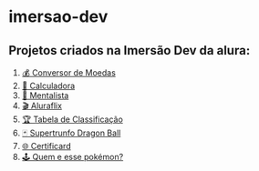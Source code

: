 # imersao-dev

## Projetos criados na Imersão Dev da alura:
<ol>
    <li><a href="https://codepen.io/hebert324/full/zYNOPej" target="_blank" class="cor-lista">💰 Conversor de Moedas</a></li>
    <li><a href="https://codepen.io/hebert324/full/MWJwWwM" target="_blank" class="cor-lista">🔢 Calculadora</a></li>
    <li><a href="https://codepen.io/hebert324/full/JjEYqxq" target="_blank" class="cor-lista">🔮 Mentalista</a></li>
    <li><a href="NaN" target="_blank" class="cor-lista">🎬 Aluraflix</a></li>
    <li><a href="https://codepen.io/hebert324/full/qBRaEga" target="_blank" class="cor-lista">🏆 Tabela de Classificação</a></li>
    <li><a href="https://codepen.io/hebert324/full/jOyyEOB" target="_blank" class="cor-lista">🃏 Supertrunfo Dragon Ball</a></li>
    <li><a href="https://codepen.io/hebert324/full/oNBWypN" target="_blank" class="cor-lista">🌐 Certificard</a></li>
    <li><a href="https://codepen.io/hebert324/full/bGgddQv" target="_blank" class="cor-lista">🕹️ Quem e esse pokémon?</a></li>
</ol>
